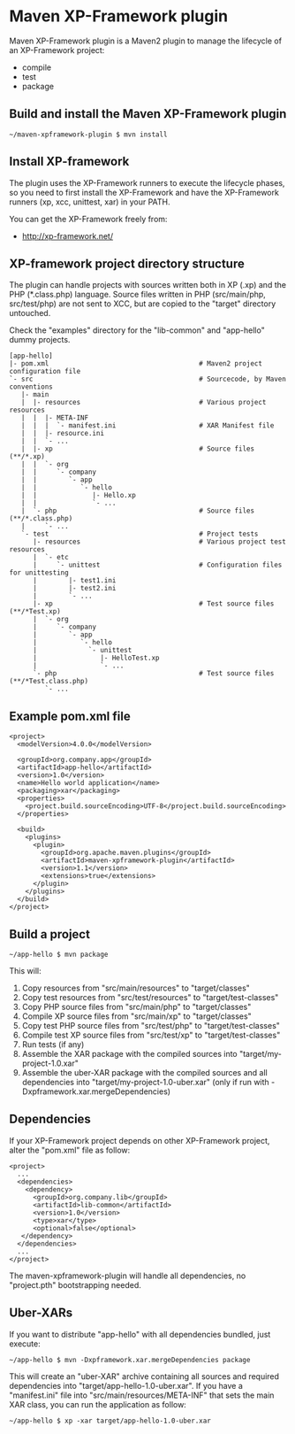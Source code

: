 Maven XP-Framework plugin
=======================================================================

Maven XP-Framework plugin is a Maven2 plugin to manage the lifecycle of
an XP-Framework project:

* compile
* test
* package


Build and install the Maven XP-Framework plugin
-----------------------------------------------------------------------

    ~/maven-xpframework-plugin $ mvn install


Install XP-framework
-----------------------------------------------------------------------

The plugin uses the XP-Framework runners to execute the lifecycle
phases, so you need to first install the XP-Framework and have the
XP-Framework runners (xp, xcc, unittest, xar) in your PATH.

You can get the XP-Framework freely from:
* http://xp-framework.net/


XP-framework project directory structure
-----------------------------------------------------------------------

The plugin can handle projects with sources written both in XP (.xp)
and the PHP (*.class.php) language. Source files written in PHP
(src/main/php, src/test/php) are not sent to XCC, but are copied to the
"target" directory untouched.

Check the "examples" directory for the "lib-common" and "app-hello"
dummy projects.

    [app-hello]
    |- pom.xml                                      # Maven2 project configuration file
    `- src                                          # Sourcecode, by Maven conventions
       |- main
       |  |- resources                              # Various project resources
       |  |  |- META-INF
       |  |  |  `- manifest.ini                     # XAR Manifest file
       |  |  |- resource.ini
       |  |  `- ...
       |  |- xp                                     # Source files (**/*.xp)
       |  |  `- org
       |  |     `- company
       |  |        `- app
       |  |           `- hello
       |  |              |- Hello.xp
       |  |              `- ...
       |  `- php                                    # Source files (**/*.class.php)
       |     `- ...
       `- test                                      # Project tests
          |- resources                              # Various project test resources
          |  `- etc
          |     `- unittest                         # Configuration files for unittesting
          |        |- test1.ini
          |        |- test2.ini
          |        `- ...
          |- xp                                     # Test source files (**/*Test.xp)
          |  `- org
          |     `- company
          |        `- app
          |           `- hello
          |             `- unittest
          |                |- HelloTest.xp
          |                `- ...
          `- php                                    # Test source files (**/*Test.class.php)
             `- ...

Example pom.xml file
-----------------------------------------------------------------------

    <project>
      <modelVersion>4.0.0</modelVersion>

      <groupId>org.company.app</groupId>
      <artifactId>app-hello</artifactId>
      <version>1.0</version>
      <name>Hello world application</name>
      <packaging>xar</packaging>
      <properties>
        <project.build.sourceEncoding>UTF-8</project.build.sourceEncoding>
      </properties>

      <build>
        <plugins>
          <plugin>
            <groupId>org.apache.maven.plugins</groupId>
            <artifactId>maven-xpframework-plugin</artifactId>
            <version>1.1</version>
            <extensions>true</extensions>
          </plugin>
        </plugins>
      </build>
    </project>


Build a project
-----------------------------------------------------------------------

    ~/app-hello $ mvn package

This will:

1. Copy resources from "src/main/resources" to "target/classes"
2. Copy test resources from "src/test/resources" to "target/test-classes"
3. Copy PHP source files from "src/main/php" to "target/classes"
4. Compile XP source files from "src/main/xp" to "target/classes"
5. Copy test PHP source files from "src/test/php" to "target/test-classes"
6. Compile test XP source files from "src/test/xp" to "target/test-classes"
7. Run tests (if any)
8. Assemble the XAR package with the compiled sources into "target/my-project-1.0.xar"
9. Assemble the uber-XAR package with the compiled sources and all dependencies into
   "target/my-project-1.0-uber.xar" (only if run with -Dxpframework.xar.mergeDependencies)


Dependencies
-----------------------------------------------------------------------

If your XP-Framework project depends on other XP-Framework project,
alter the "pom.xml" file as follow:

    <project>
      ...
      <dependencies>
        <dependency>
          <groupId>org.company.lib</groupId>
          <artifactId>lib-common</artifactId>
          <version>1.0</version>
          <type>xar</type>
          <optional>false</optional>
       </dependency>
      </dependencies>
      ...
    </project>

The maven-xpframework-plugin will handle all dependencies, no
"project.pth" bootstrapping needed.


Uber-XARs
---------
If you want to distribute "app-hello" with all dependencies bundled,
just execute:

    ~/app-hello $ mvn -Dxpframework.xar.mergeDependencies package

This will create an "uber-XAR" archive containing all sources and
required dependencies into "target/app-hello-1.0-uber.xar". If you have
a "manifest.ini" file into "src/main/resources/META-INF" that sets the
main XAR class, you can run the application as follow:

    ~/app-hello $ xp -xar target/app-hello-1.0-uber.xar
